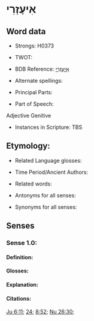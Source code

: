 # אִיעֶזְרִי

<!-- Status: S2="NeedsEdits" -->
<!-- Lexica used for edits:   -->

## Word data

* Strongs: H0373

* TWOT: 

* BDB Reference: [אִיעֶזְרִי](rc://en/bdb/dict/a.ae.au)

* Alternate spellings:

* Principal Parts:

* Part of Speech:

Adjective Genitive

* Instances in Scripture: TBS

## Etymology:

* Related Language glosses:

* Time Period/Ancient Authors:

* Related words:

* Antonyms for all senses:

* Synonyms for all senses:

## Senses

### Sense 1.0:

#### Definition:

#### Glosses:



#### Explanation:

#### Citations:

[Ju 6:11](rc://he/uhb/book/jdg/6/11); [24](rc://he/uhb/book/jdg/6/24); [8:52](rc://he/uhb/book/jdg/8/52); [Nu 26:30](rc://he/uhb/book/num/26/30); 

